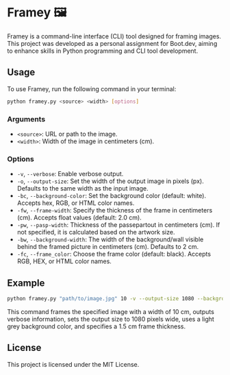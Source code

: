 # Framey 🖼️

Framey is a command-line interface (CLI) tool designed for framing images. This project was developed as a personal assignment for Boot.dev, aiming to enhance skills in Python programming and CLI tool development.

## Usage

To use Framey, run the following command in your terminal:

```bash
python framey.py <source> <width> [options]
```

### Arguments

-   `<source>`: URL or path to the image.
-   `<width>`: Width of the image in centimeters (cm).

### Options

-   `-v`, `--verbose`: Enable verbose output.
-   `-o`, `--output-size`: Set the width of the output image in pixels (px). Defaults to the same width as the input image.
-   `-bc`, `--background-color`: Set the background color (default: white). Accepts hex, RGB, or HTML color names.
-   `-fw`, `--frame-width`: Specify the thickness of the frame in centimeters (cm). Accepts float values (default: 2.0 cm).
-   `-pw`, `--pasp-width`: Thickness of the passepartout in centimeters (cm). If not specified, it is calculated based on the artwork size.
-   `-bw`, `--background-width`: The width of the background/wall visible behind the framed picture in centimeters (cm). Defaults to 2 cm.
-   `-fc`, `--frame_color`: Choose the frame color (default: black). Accepts RGB, HEX, or HTML color names.

## Example

```bash
python framey.py "path/to/image.jpg" 10 -v --output-size 1080 --background-color "#f0f0f0" -fw 1.5
```

This command frames the specified image with a width of 10 cm, outputs verbose information, sets the output size to 1080 pixels wide, uses a light grey background color, and specifies a 1.5 cm frame thickness.

## License

This project is licensed under the MIT License.
